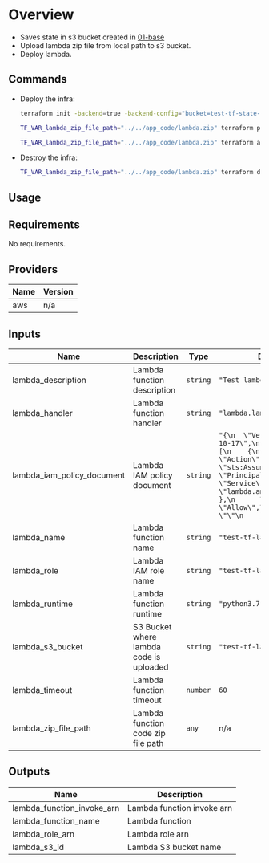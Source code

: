 # Overview

- Saves state in s3 bucket created in [01-base](../01-base)
- Upload lambda zip file from local path to s3 bucket.
- Deploy lambda.

## Commands

- Deploy the infra:

  ```sh
  terraform init -backend=true -backend-config="bucket=test-tf-state-bucket-1" -backend-config="key=app.tfstate" -backend-config="dynamodb_table=test-tf-state-lock-table-1"

  TF_VAR_lambda_zip_file_path="../../app_code/lambda.zip" terraform plan -out tfplan

  TF_VAR_lambda_zip_file_path="../../app_code/lambda.zip" terraform apply tfplan
  ```

- Destroy the infra:

  ```sh
  TF_VAR_lambda_zip_file_path="../../app_code/lambda.zip" terraform destroy -auto-approve
  ```

## Usage

<!-- BEGINNING OF PRE-COMMIT-TERRAFORM DOCS HOOK -->
## Requirements

No requirements.

## Providers

| Name | Version |
|------|---------|
| aws | n/a |

## Inputs

| Name | Description | Type | Default | Required |
|------|-------------|------|---------|:--------:|
| lambda\_description | Lambda function description | `string` | `"Test lambda"` | no |
| lambda\_handler | Lambda function handler | `string` | `"lambda.lambda_handler"` | no |
| lambda\_iam\_policy\_document | Lambda IAM policy document | `string` | `"{\n  \"Version\": \"2012-10-17\",\n  \"Statement\": [\n    {\n      \"Action\": \"sts:AssumeRole\",\n      \"Principal\": {\n        \"Service\": \"lambda.amazonaws.com\"\n      },\n      \"Effect\": \"Allow\",\n      \"Sid\": \"\"\n    }\n  ]\n}\n"` | no |
| lambda\_name | Lambda function name | `string` | `"test-tf-lambda"` | no |
| lambda\_role | Lambda IAM role name | `string` | `"test-tf-lambda-role"` | no |
| lambda\_runtime | Lambda function runtime | `string` | `"python3.7"` | no |
| lambda\_s3\_bucket | S3 Bucket where lambda code is uploaded | `string` | `"test-tf-lambda-s3"` | no |
| lambda\_timeout | Lambda function timeout | `number` | `60` | no |
| lambda\_zip\_file\_path | Lambda function code zip file path | `any` | n/a | yes |

## Outputs

| Name | Description |
|------|-------------|
| lambda\_function\_invoke\_arn | Lambda function invoke arn |
| lambda\_function\_name | Lambda function |
| lambda\_role\_arn | Lambda role arn |
| lambda\_s3\_id | Lambda S3 bucket name |

<!-- END OF PRE-COMMIT-TERRAFORM DOCS HOOK -->
